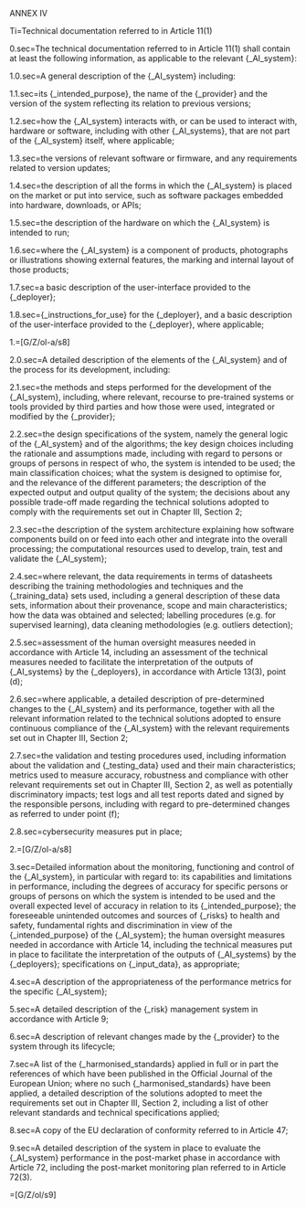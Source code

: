 ANNEX IV

Ti=Technical documentation referred to in Article 11(1)

0.sec=The technical documentation referred to in Article 11(1) shall contain at least the following information, as applicable to the relevant {_AI_system}:

1.0.sec=A general description of the {_AI_system} including:

1.1.sec=its {_intended_purpose}, the name of the {_provider} and the version of the system reflecting its relation to previous versions;

1.2.sec=how the {_AI_system} interacts with, or can be used to interact with, hardware or software, including with other {_AI_systems}, that are not part of the {_AI_system} itself, where applicable;

1.3.sec=the versions of relevant software or firmware, and any requirements related to version updates;

1.4.sec=the description of all the forms in which the {_AI_system} is placed on the market or put into service, such as software packages embedded into hardware, downloads, or APIs;

1.5.sec=the description of the hardware on which the {_AI_system} is intended to run;

1.6.sec=where the {_AI_system} is a component of products, photographs or illustrations showing external features, the marking and internal layout of those products;

1.7.sec=a basic description of the user-interface provided to the {_deployer};

1.8.sec={_instructions_for_use} for the {_deployer}, and a basic description of the user-interface provided to the {_deployer}, where applicable;

1.=[G/Z/ol-a/s8]

2.0.sec=A detailed description of the elements of the {_AI_system} and of the process for its development, including:

2.1.sec=the methods and steps performed for the development of the {_AI_system}, including, where relevant, recourse to pre-trained systems or tools provided by third parties and how those were used, integrated or modified by the {_provider};

2.2.sec=the design specifications of the system, namely the general logic of the {_AI_system} and of the algorithms; the key design choices including the rationale and assumptions made, including with regard to persons or groups of persons in respect of who, the system is intended to be used; the main classification choices; what the system is designed to optimise for, and the relevance of the different parameters; the description of the expected output and output quality of the system; the decisions about any possible trade-off made regarding the technical solutions adopted to comply with the requirements set out in Chapter III, Section 2;

2.3.sec=the description of the system architecture explaining how software components build on or feed into each other and integrate into the overall processing; the computational resources used to develop, train, test and validate the {_AI_system};

2.4.sec=where relevant, the data requirements in terms of datasheets describing the training methodologies and techniques and the {_training_data} sets used, including a general description of these data sets, information about their provenance, scope and main characteristics; how the data was obtained and selected; labelling procedures (e.g. for supervised learning), data cleaning methodologies (e.g. outliers detection);

2.5.sec=assessment of the human oversight measures needed in accordance with Article 14, including an assessment of the technical measures needed to facilitate the interpretation of the outputs of {_AI_systems} by the {_deployers}, in accordance with Article 13(3), point (d);

2.6.sec=where applicable, a detailed description of pre-determined changes to the {_AI_system} and its performance, together with all the relevant information related to the technical solutions adopted to ensure continuous compliance of the {_AI_system} with the relevant requirements set out in Chapter III, Section 2;

2.7.sec=the validation and testing procedures used, including information about the validation and {_testing_data} used and their main characteristics; metrics used to measure accuracy, robustness and compliance with other relevant requirements set out in Chapter III, Section 2, as well as potentially discriminatory impacts; test logs and all test reports dated and signed by the responsible persons, including with regard to pre-determined changes as referred to under point (f);

2.8.sec=cybersecurity measures put in place;

2.=[G/Z/ol-a/s8]

3.sec=Detailed information about the monitoring, functioning and control of the {_AI_system}, in particular with regard to: its capabilities and limitations in performance, including the degrees of accuracy for specific persons or groups of persons on which the system is intended to be used and the overall expected level of accuracy in relation to its {_intended_purpose}; the foreseeable unintended outcomes and sources of {_risks} to health and safety, fundamental rights and discrimination in view of the {_intended_purpose} of the {_AI_system}; the human oversight measures needed in accordance with Article 14, including the technical measures put in place to facilitate the interpretation of the outputs of {_AI_systems} by the {_deployers}; specifications on {_input_data}, as appropriate;

4.sec=A description of the appropriateness of the performance metrics for the specific {_AI_system};

5.sec=A detailed description of the {_risk} management system in accordance with Article 9;

6.sec=A description of relevant changes made by the {_provider} to the system through its lifecycle;

7.sec=A list of the {_harmonised_standards} applied in full or in part the references of which have been published in the Official Journal of the European Union; where no such {_harmonised_standards} have been applied, a detailed description of the solutions adopted to meet the requirements set out in Chapter III, Section 2, including a list of other relevant standards and technical specifications applied;

8.sec=A copy of the EU declaration of conformity referred to in Article 47;

9.sec=A detailed description of the system in place to evaluate the {_AI_system} performance in the post-market phase in accordance with Article 72, including the post-market monitoring plan referred to in Article 72(3).

=[G/Z/ol/s9]

